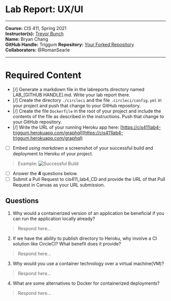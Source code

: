 # Lab Report: UX/UI
___
**Course:** CIS 411, Spring 2021  
**Instructor(s):** [Trevor Bunch](https://github.com/trevordbunch)  
**Name:** Bryan Chang  
**GitHub Handle:** Triggum 
**Repository:** [Your Forked Repository](https://github.com/Triggum/cis411_lab4_CD.git)  
**Collaborators:** 
@RomanSearle
___

# Required Content

- [/] Generate a markdown file in the labreports directory named LAB_[GITHUB HANDLE].md. Write your lab report there.
- [/] Create the directory ```./circleci``` and the file ```.circleci/config.yml``` in your project and push that change to your GitHub repository.
- [/] Create the file ```Dockerfile``` in the root of your project and include the contents of the file as described in the instructions. Push that change to your GitHub repository.
- [/] Write the URL of your running Heroku app here: [https://cis411lab4-triggum.herokuapp.com/graphql](https://cis411lab4-triggum.herokuapp.com/graphql)
- [ ] Embed _using markdown_ a screenshot of your successful build and deployment to Heroku of your project.  
> Example: ![Successful Build](../ex/trevordbunch_lab2_01.png)
- [ ] Answer the **4** questions below.
- [ ] Submit a Pull Request to cis411_lab4_CD and provide the URL of that Pull Request in Canvas as your URL submission.

## Questions
1. Why would a containerized version of an application be beneficial if you can run the application locally already?
> Respond here...
2. If we have the ability to publish directory to Heroku, why involve a CI solution like CircleCI? What benefit does it provide?
> Respond here...
3. Why would you use a container technology over a virtual machine(VM)?
> Respond here...
4. What are some alternatives to Docker for containerized deployments?
> Respond here...
